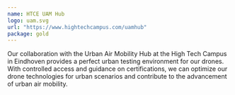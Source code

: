 ```yaml
---
name: HTCE UAM Hub
logo: uam.svg
url: "https://www.hightechcampus.com/uamhub"
package: gold
---
```


Our collaboration with the Urban Air Mobility Hub at the High Tech Campus in
Eindhoven provides a perfect urban testing environment for our drones. With
controlled access and guidance on certifications, we can optimize our drone
technologies for urban scenarios and contribute to the advancement of urban
air mobility.
